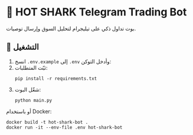 # 🤖 HOT SHARK Telegram Trading Bot

بوت تداول ذكي على تيليجرام لتحليل السوق وإرسال توصيات.

## 🚀 التشغيل

1. انسخ `.env.example` إلى `.env` وأدخل التوكن:
2. ثبّت المتطلبات:
   ```
   pip install -r requirements.txt
   ```
3. شغّل البوت:
   ```
   python main.py
   ```

أو باستخدام Docker:

```
docker build -t hot-shark-bot .
docker run -it --env-file .env hot-shark-bot
